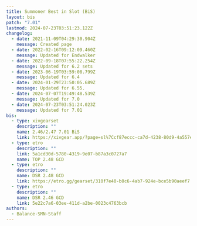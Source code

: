 ```yaml
---
title: Summoner Best in Slot (BiS)
layout: bis
patch: "7.01"
lastmod: 2024-07-23T03:51:23.122Z
changelog:
  - date: 2021-11-09T04:29:30.904Z
    message: Created page
  - date: 2022-02-16T09:12:09.460Z
    message: Updated for Endwalker
  - date: 2022-09-18T07:55:22.254Z
    message: Updated for 6.2 sets
  - date: 2023-06-19T03:59:08.799Z
    message: Updated for 6.4
  - date: 2024-01-29T23:50:05.689Z
    message: Updated for 6.55.
  - date: 2024-07-07T19:49:48.539Z
    message: Updated for 7.0
  - date: 2024-07-23T03:51:24.023Z
    message: Updated for 7.01
bis:
  - type: xivgearset
    description: ""
    name: 2.46/2.47 7.01 BiS
    link: https://xivgear.app/?page=sl%7Ccf87eccc-ca7d-4238-80d9-4a557e1f0daf
  - type: etro
    description: ""
    link: 5a1cd30d-5780-4319-9e07-b87a3c0727a7
    name: TOP 2.48 GCD
  - type: etro
    description: ""
    name: DSR 2.48 GCD
    link: https://etro.gg/gearset/310f7e40-b0c6-4ab7-924e-bce5b90aeef7
  - type: etro
    description: ""
    name: DSR 2.46 GCD
    link: 5e22c7a6-03ee-411d-a2be-0023c4763bcb
authors:
  - Balance-SMN-Staff
---
```

